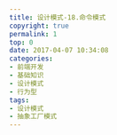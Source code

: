```yaml
---
title: 设计模式-18.命令模式
copyright: true
permalink: 1
top: 0
date: 2017-04-07 10:34:08
categories:
- 前端开发
- 基础知识
- 设计模式
- 行为型
tags:
- 设计模式
- 抽象工厂模式
---
```

